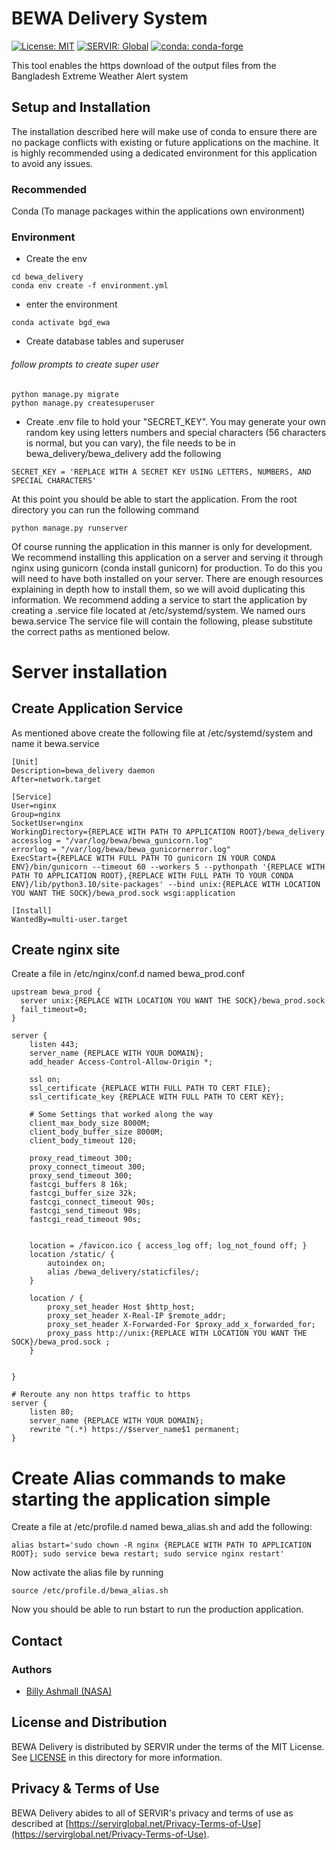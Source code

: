 # BEWA Delivery System

[![License: MIT](https://img.shields.io/badge/License-MIT-yellow.svg)](https://opensource.org/licenses/MIT)
[![SERVIR: Global](https://img.shields.io/badge/SERVIR-Global-green)](https://servirglobal.net)
[![conda: conda-forge](https://shields.io/badge/conda%7Cconda--forge-v3.7.1-blue)](https://conda.io/)

This tool enables the https download of the output files from the Bangladesh Extreme Weather Alert system

## Setup and Installation
The installation described here will make use of conda to ensure there are no package conflicts with
existing or future applications on the machine.  It is highly recommended using a dedicated environment
for this application to avoid any issues.

### Recommended
Conda (To manage packages within the applications own environment)

### Environment
- Create the env

```shell
cd bewa_delivery
conda env create -f environment.yml
```

- enter the environment

```shell
conda activate bgd_ewa
```

- Create database tables and superuser
###### follow prompts to create super user
```commandline
python manage.py migrate
python manage.py createsuperuser
```

- Create .env file to hold your "SECRET_KEY".  You may generate your own random key using letters numbers and 
special characters (56 characters is normal, but you can vary), the file needs to be in bewa_delivery/bewa_delivery 
add the following
```commandline
SECRET_KEY = 'REPLACE WITH A SECRET KEY USING LETTERS, NUMBERS, AND SPECIAL CHARACTERS'
```

At this point you should be able to start the application.  From the root directory you can run the following command

```
python manage.py runserver
```

Of course running the application in this manner is only for development.  We recommend installing
this application on a server and serving it through nginx using gunicorn (conda install gunicorn) for production.  To do this you will need to
have both installed on your server.  There are enough resources explaining in depth how to install them,
so we will avoid duplicating this information.  We recommend adding a service to start the application
by creating a .service file located at /etc/systemd/system.  We named ours bewa.service
The service file will contain the following, please substitute the correct paths as mentioned below.

# Server installation
## Create Application Service
As mentioned above create the following file at /etc/systemd/system and name it bewa.service
```editorconfig
[Unit]
Description=bewa_delivery daemon
After=network.target

[Service]
User=nginx
Group=nginx
SocketUser=nginx
WorkingDirectory={REPLACE WITH PATH TO APPLICATION ROOT}/bewa_delivery
accesslog = "/var/log/bewa/bewa_gunicorn.log"
errorlog = "/var/log/bewa/bewa_gunicornerror.log"
ExecStart={REPLACE WITH FULL PATH TO gunicorn IN YOUR CONDA ENV}/bin/gunicorn --timeout 60 --workers 5 --pythonpath '{REPLACE WITH PATH TO APPLICATION ROOT},{REPLACE WITH FULL PATH TO YOUR CONDA ENV}/lib/python3.10/site-packages' --bind unix:{REPLACE WITH LOCATION YOU WANT THE SOCK}/bewa_prod.sock wsgi:application

[Install]
WantedBy=multi-user.target

```
## Create nginx site
Create a file in /etc/nginx/conf.d named bewa_prod.conf

```editorconfig
upstream bewa_prod {
  server unix:{REPLACE WITH LOCATION YOU WANT THE SOCK}/bewa_prod.sock 
  fail_timeout=0;
}

server {
    listen 443;
    server_name {REPLACE WITH YOUR DOMAIN};
    add_header Access-Control-Allow-Origin *;

    ssl on;
    ssl_certificate {REPLACE WITH FULL PATH TO CERT FILE};
    ssl_certificate_key {REPLACE WITH FULL PATH TO CERT KEY};

    # Some Settings that worked along the way
    client_max_body_size 8000M;
    client_body_buffer_size 8000M;
    client_body_timeout 120;

    proxy_read_timeout 300;
    proxy_connect_timeout 300;
    proxy_send_timeout 300;
    fastcgi_buffers 8 16k;
    fastcgi_buffer_size 32k;
    fastcgi_connect_timeout 90s;
    fastcgi_send_timeout 90s;
    fastcgi_read_timeout 90s;


    location = /favicon.ico { access_log off; log_not_found off; }
    location /static/ {
        autoindex on;
        alias /bewa_delivery/staticfiles/;
    }

    location / {
        proxy_set_header Host $http_host;
        proxy_set_header X-Real-IP $remote_addr;
        proxy_set_header X-Forwarded-For $proxy_add_x_forwarded_for;
        proxy_pass http://unix:{REPLACE WITH LOCATION YOU WANT THE SOCK}/bewa_prod.sock ;
    }


}

# Reroute any non https traffic to https
server {
    listen 80;
    server_name {REPLACE WITH YOUR DOMAIN};
    rewrite ^(.*) https://$server_name$1 permanent;
}

```
# Create Alias commands to make starting the application simple
Create a file at /etc/profile.d named bewa_alias.sh and add the following:
```commandline
alias bstart='sudo chown -R nginx {REPLACE WITH PATH TO APPLICATION ROOT}; sudo service bewa restart; sudo service nginx restart'
```
Now activate the alias file by running
```commandline
source /etc/profile.d/bewa_alias.sh
```

Now you should be able to run bstart to run the production application.  

## Contact

### Authors

- [Billy Ashmall (NASA)](mailto:billy.ashmall@nasa.gov)

## License and Distribution

BEWA Delivery is distributed by SERVIR under the terms of the MIT License. See
[LICENSE](https://github.com/SERVIR/bewa_delivery/blob/master/LICENSE) in this directory for more information.

## Privacy & Terms of Use

BEWA Delivery abides to all of SERVIR's privacy and terms of use as described
at [https://servirglobal.net/Privacy-Terms-of-Use](https://servirglobal.net/Privacy-Terms-of-Use).